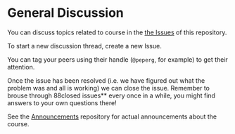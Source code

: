 # General Discussion
You can discuss topics related to course in the [the Issues](https://github.com/UM-R-for-EnvSci-Registered-Student-2021/General_Discussion/issues) of this repository. 

To start a new discussion thread, create a new Issue. 

You can tag your peers using their handle (`@peperg`, for example) to get their attention.

Once the issue has been resolved (i.e. we have figured out what the problem was and all is working) we can close the issue. Remember to brouse through 88closed issues** every once in a while, you might find answers to your own questions there!



See the [Announcements](https://github.com/UM-R-for-EnvSci-Registered-Student-2021/Announcements) repository for actual announcements about the course.
